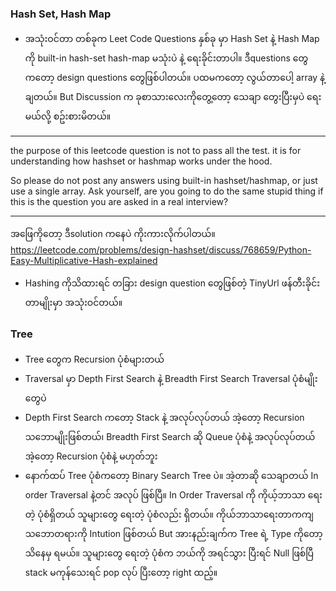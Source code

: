 ### Hash Set, Hash Map

- အသုံးဝင်တာ တစ်ခုက Leet Code Questions နှစ်ခု မှာ Hash Set နဲ့ Hash Map ကို built-in hash-set hash-map မသုံးပဲ နဲ့ ရေးခိုင်းတာပါ။  ဒီquestions တွေကတော့ design questions တွေဖြစ်ပါတယ်။ ပထမကတော့ လွယ်တာပေါ့  array နဲ့ ချတယ်။ But Discussion က ခုစာသားလေးကိုတွေ့တော့ သေချာ တွေးပြီးမှပဲ ရေးမယ်လို့ စဥ်းစားမိတယ်။
***
the purpose of this leetcode question is not to pass all the test. it is for understanding how hashset or hashmap works under the hood.

So please do not post any answers using built-in hashset/hashmap, or just use a single array. Ask yourself, are you going to do the same stupid thing if this is the question you are asked in a real interview?
***
အဖြေကိုတော့ ဒီsolution ကနေပဲ ကိုးကားလိုက်ပါတယ်။ https://leetcode.com/problems/design-hashset/discuss/768659/Python-Easy-Multiplicative-Hash-explained

- Hashing ကိုသိထားရင် တခြား design question တွေဖြစ်တဲ့ TinyUrl ဖန်တီးခိုင်းတာမျိုးမှာ အသုံးဝင်တယ်။


### Tree

- Tree တွေက Recursion ပုံစံများတယ်
- Traversal မှာ Depth First Search နဲ့ Breadth First Search Traversal ပုံစံမျိုးတွေပဲ
- Depth First Search ကတော့ Stack နဲ့ အလုပ်လုပ်တယ် အဲ့တော့ Recursion သဘောမျိုးဖြစ်တယ်၊ Breadth First Search ဆို Queue ပုံစံနဲ့ အလုပ်လုပ်တယ်
  အဲ့တော့ Recursion ပုံစံနဲ့ မဟုတ်ဘူး
- နောက်ထပ် Tree ပုံစံကတော့ Binary Search Tree ပဲ။ အဲ့တာဆို သေချာတယ် In order Traversal နဲ့တင် အလုပ် ဖြစ်ပြီ။ In Order Traversal ကို ကိုယ့်ဘာသာ ရေးတဲ့ ပုံစံရှိတယ် သူများတွေ ရေးတဲ့ ပုံစံလည်း ရှိတယ်။ ကိုယ်ဘာသာရေးတာကကျ သဘောတရားကို Intution ဖြစ်တယ် But အားနည်းချက်က Tree ရဲ့ Type ကိုတော့ သိနေမှ ရမယ်။ သူများတွေ ရေးတဲ့ ပုံစံက ဘယ်ကို အရင်သွား ပြီးရင် Null ဖြစ်ပြီ stack မကုန်သေးရင် pop လုပ် ပြီးတော့ right ထည့်။
